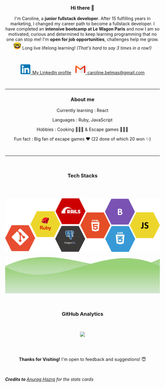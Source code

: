<h3 align="center"> Hi there 👋</h3>

<p align="center">
I'm Caroline, a <strong>junior fullstack developer</strong>.
After 15 fulfilling years in marketing, I changed my career path to become a fullstack developer. I have completed an <strong>intensive bootcamp at Le Wagon Paris</strong> and now I am so motivated, curious and determined to keep learning programming that no one can stop me! I'm <strong>open for job opportunities</strong>, challenges help me grow.<br /><img src="https://github.com/Caroline-B75/Caroline-B75/blob/main/img/nerd-face-google.png" width="25" />  Long live lifelong learning! <em>(That's hard to say 3 times in a row!)</em> </p>
<br />
<p align="center"><a href="https://www.linkedin.com/in/carolinebelmas/?locale=en_US"><img src="https://github.com/Caroline-B75/Caroline-B75/blob/main/img/linkedin_32px.png">&ensp;My LinkedIn profile</a>&emsp;<a href = "mailto: caroline.belmas@gmail.com"><img src="https://github.com/Caroline-B75/Caroline-B75/blob/main/img/gmail.png" />&ensp;caroline.belmas@gmail.com</a></p><br />


--------------------------

<h3 align="center">About me</h3>
<p align="center">Currently learning : React</p>
<p align="center">Languages : Ruby, JavaScript</p>
<p align="center">Hobbies : Cooking 👩🏼‍🍳 & Escape games 🕵🏻‍♀️</p>
<p align="center">Fun fact :  Big fan of escape games ❤️ (22 done of which 20 won ✨)</p><br />

--------------------------

<br/><h3 align="center">Tech Stacks</h3>
<br/><br/>
<p align="center"><img src="https://github.com/Caroline-B75/Caroline-B75/blob/main/img/My%20Tech%20Stacks.png" /></p>

<p align="center"><img src="https://github.com/Caroline-B75/Caroline-B75/blob/main/img/stacks_green.png" /></p>

<br/><h3 align="center">GitHub Analytics</h3><br/>
<p align="center">
<a href="https://github.com/Caroline-B75">
  <img height="180em" src="https://github-readme-stats.vercel.app/api?username=Caroline-B75&theme=dark&show_icons=true" />
</a>
</p>


<!--
**Caroline-B75/Caroline-B75** is a ✨ _special_ ✨ repository because its `README.md` (this file) appears on your GitHub profile.

Here are some ideas to get you started:

- 🔭 I’m currently working on ...
- 🌱 I’m currently learning ...
- 👯 I’m looking to collaborate on ...
- 🤔 I’m looking for help with ...
- 💬 Ask me about ...
- 📫 How to reach me: ...
- 😄 Pronouns: ...
- ⚡ Fun fact: ...
-->

<br /><br />
<p align="center"><strong>Thanks for Visiting!</strong> I'm open to feedback and suggestions! 😇</p>
<br /><br /> 
<em><strong>Credits to </strong><a href="https://github-readme-stats.vercel.app">Anurag Hazra</a> for the stats cards</em>
